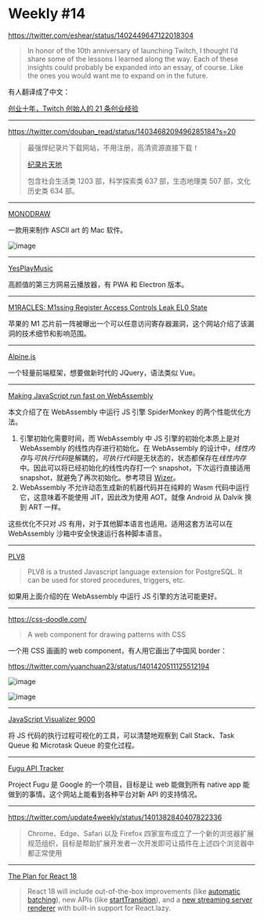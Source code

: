 # Weekly #14

https://twitter.com/eshear/status/1402449647122018304

> In honor of the 10th anniversary of launching Twitch, I thought I’d share some of the lessons I learned along the way. Each of these insights could probably be expanded into an essay, of course. Like the ones you would want me to expand on in the future.

有人翻译成了中文：

[创业十年，Twitch 创始人的 21 条创业经验](https://mp.weixin.qq.com/s/g4EFpmm1pNgwYNxwj5KVqQ)

---

https://twitter.com/douban_read/status/1403468209496285184?s=20

> 最强悍纪录片下载网站，不用注册，高清资源直接下载！
>
> [纪录片天地](http://jlpcn.net)
>
> 包含社会生活类 1203 部，科学探索类 637 部，生态地理类 507 部，文化历史类 634 部。

---

[MONODRAW](https://monodraw.helftone.com/)

一款用来制作 ASCII art 的 Mac 软件。

![image](https://monodraw.helftone.com/static/images/screenshots/shot-robot@2x.png)

---

[YesPlayMusic](https://github.com/qier222/YesPlayMusic)

高颜值的第三方网易云播放器，有 PWA 和 Electron 版本。

---

[M1RACLES: M1ssing Register Access Controls Leak EL0 State](https://m1racles.com/)

苹果的 M1 芯片前一阵被曝出一个可以任意访问寄存器漏洞，这个网站介绍了该漏洞的技术细节和影响范围。

---

[Alpine.js](https://alpinejs.dev/)

一个轻量前端框架，想要做新时代的 JQuery，语法类似 Vue。

---

[Making JavaScript run fast on WebAssembly](https://bytecodealliance.org/articles/making-javascript-run-fast-on-webassembly)

本文介绍了在 WebAssembly 中运行 JS 引擎 SpiderMonkey 的两个性能优化方法。

1. 引擎初始化需要时间，而 WebAssembly 中 JS 引擎的初始化本质上是对 WebAssembly 的线性内存进行初始化。在 WebAssembly 的设计中，*线性内存*与*可执行代码*是解耦的，*可执行代码*是无状态的，状态都保存在*线性内存*中。因此可以将已经初始化的线性内存打一个 snapshot，下次运行直接适用 snapshot，就避免了再次初始化。参考项目 [Wizer](https://github.com/bytecodealliance/wizer)。
2. WebAssembly 不允许动态生成新的机器代码并在纯粹的 Wasm 代码中运行它，这意味着不能使用 JIT，因此改为使用 AOT。就像 Android 从 Dalvik 换到 ART 一样。

这些优化不只对 JS 有用，对于其他脚本语言也适用。适用这套方法可以在 WebAssembly 沙箱中安全快速运行各种脚本语言。

---

[PLV8](https://plv8.github.io/)

> PLV8 is a trusted Javascript language extension for PostgreSQL. It can be used for stored procedures, triggers, etc.

如果用上面介绍的在 WebAssembly 中运行 JS 引擎的方法可能更好。

---

https://css-doodle.com/

> A web component for drawing patterns with CSS

一个用 CSS 画画的 web component，有人用它画出了中国风 border：

https://twitter.com/yuanchuan23/status/1401420511125512194

![image](https://user-images.githubusercontent.com/8287771/121774962-6b06e600-cbb7-11eb-811b-b8bf29d4d8e7.png)

![image](https://user-images.githubusercontent.com/8287771/121774966-6fcb9a00-cbb7-11eb-8652-d330fc494fb3.png)

---

[JavaScript Visualizer 9000](https://www.jsv9000.app/)

将 JS 代码的执行过程可视化的工具，可以清楚地观察到 Call Stack、Task Queue 和 Microtask Queue 的变化过程。

---

[Fugu API Tracker](https://fugu-tracker.web.app/)

Project Fugu 是 Google 的一个项目，目标是让 web 能做到所有 native app 能做到的事情。这个网站上能看到各种平台对新 API 的支持情况。

---

https://twitter.com/update4weekly/status/1401382840407822336

> Chrome、Edge、Safari 以及 Firefox 四家宣布成立了一个新的浏览器扩展规范组织，目标是帮助扩展开发者一次开发即可让插件在上述四个浏览器中都正常使用

---

[The Plan for React 18](https://reactjs.org/blog/2021/06/08/the-plan-for-react-18.html)

> React 18 will include out-of-the-box improvements (like [automatic batching](https://github.com/reactwg/react-18/discussions/21)), new APIs (like [startTransition](https://github.com/reactwg/react-18/discussions/41)), and a [new streaming server renderer](https://github.com/reactwg/react-18/discussions/37) with built-in support for React.lazy.
